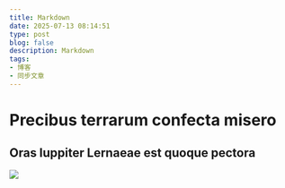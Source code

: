 ```yaml
---
title: Markdown
date: 2025-07-13 08:14:51
type: post
blog: false
description: Markdown
tags:
- 博客
- 同步文章
---
```

# Precibus terrarum confecta misero

## Oras Iuppiter Lernaeae est quoque pectora
![](https://pic1.zhimg.com/v2-1e7b5f24eebba472ab8fb68fa3c3f75c_1440w.jpg)
